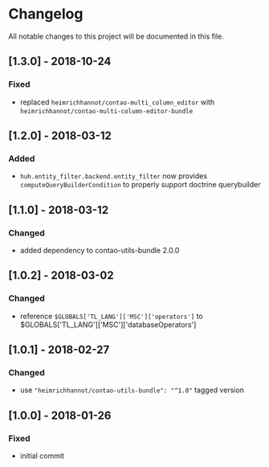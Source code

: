 # Changelog
All notable changes to this project will be documented in this file.

## [1.3.0] - 2018-10-24

### Fixed
- replaced `heimrichhannot/contao-multi_column_editor` with `heimrichhannot/contao-multi-column-editor-bundle`

## [1.2.0] - 2018-03-12

### Added
- `huh.entity_filter.backend.entity_filter` now provides `computeQueryBuilderCondition` to properly support doctrine querybuilder

## [1.1.0] - 2018-03-12

### Changed
- added dependency to contao-utils-bundle 2.0.0

## [1.0.2] - 2018-03-02

### Changed
- reference `$GLOBALS['TL_LANG']['MSC']['operators']` to $GLOBALS['TL_LANG']['MSC']['databaseOperators']

## [1.0.1] - 2018-02-27

### Changed
- use `"heimrichhannot/contao-utils-bundle": "^1.0"` tagged version

## [1.0.0] - 2018-01-26

### Fixed
- initial commit

